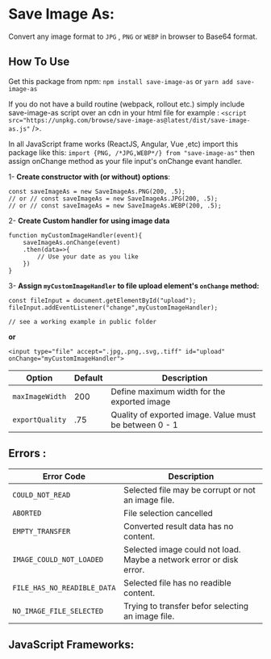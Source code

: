 # Save Image As:

Convert any image format to `JPG` , `PNG` or `WEBP` in browser to Base64 format.

## How To Use

Get this package from npm:
`npm install save-image-as` or `yarn add save-image-as`

If you do not have a build routine (webpack, rollout etc.) simply include save-image-as script over an cdn in your html file for example : `<script src="https://unpkg.com/browse/save-image-as@latest/dist/save-image-as.js"` />.

In all JavaScript frame works (ReactJS, Angular, Vue ,etc) import this package like this:
`import {PNG, /*JPG,WEBP*/} from "save-image-as"` then assign onChange method as your file input's onChange evant handler.

1- **Create constructor with (or without) options**:

    const saveImageAs = new SaveImageAs.PNG(200, .5);
    // or // const saveImageAs = new SaveImageAs.JPG(200, .5);
    // or // const saveImageAs = new SaveImageAs.WEBP(200, .5);

2- **Create Custom handler for using image data**

    function myCustomImageHandler(event){
        saveImageAs.onChange(event)
        .then(data=>{
            // Use your date as you like
        })
    }

3- **Assign `myCustomImageHandler` to file upload element's `onChange` method:**

    const fileInput = document.getElementById("upload");
    fileInput.addEventListener("change",myCustomImageHandler);

    // see a working example in public folder

**or**

    <input type="file" accept=".jpg,.png,.svg,.tiff" id="upload" onChange="myCustomImageHandler">

| Option          | Default | Description                                            |
| --------------- | ------- | ------------------------------------------------------ |
| `maxImageWidth` | 200     | Define maximum width for the exported image            |
| `exportQuality` | .75     | Quality of exported image. Value must be between 0 - 1 |

## Errors :

| Error Code                  | Description                                                         |
| --------------------------- | ------------------------------------------------------------------- |
| `COULD_NOT_READ`            | Selected file may be corrupt or not an image file.                  |
| `ABORTED`                   | File selection cancelled                                            |
| `EMPTY_TRANSFER`            | Converted result data has no content.                               |
| `IMAGE_COULD_NOT_LOADED`    | Selected image could not load. Maybe a network error or disk error. |
| `FILE_HAS_NO_READIBLE_DATA` | Selected file has no readible content.                              |
| `NO_IMAGE_FILE_SELECTED`    | Trying to transfer befor selecting an image file.                   |

## JavaScript Frameworks:
